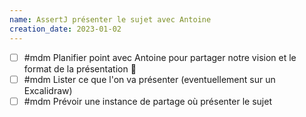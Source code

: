 ```yaml
---
name: AssertJ présenter le sujet avec Antoine
creation_date: 2023-01-02
---
```


- [ ] #mdm Planifier point avec Antoine pour partager notre vision et le format de la présentation 🔼 
- [ ] #mdm Lister ce que l'on va présenter (eventuellement sur un Excalidraw)
- [ ] #mdm Prévoir une instance de partage où présenter le sujet